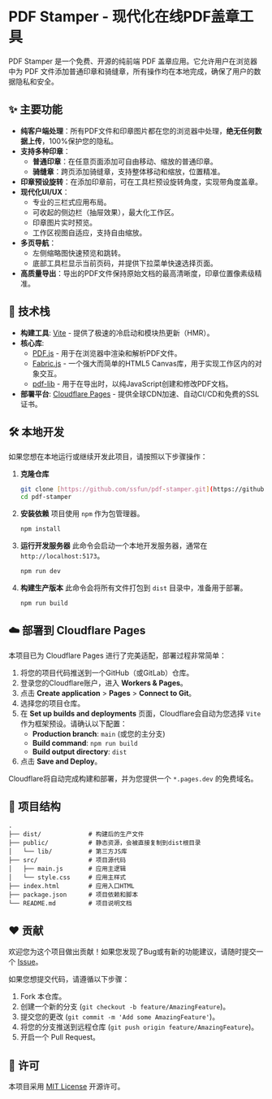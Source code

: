 # PDF Stamper - 现代化在线PDF盖章工具

PDF Stamper 是一个免费、开源的纯前端 PDF 盖章应用。它允许用户在浏览器中为 PDF 文件添加普通印章和骑缝章，所有操作均在本地完成，确保了用户的数据隐私和安全。


## ✨ 主要功能

- **纯客户端处理**：所有PDF文件和印章图片都在您的浏览器中处理，**绝无任何数据上传**，100%保护您的隐私。
- **支持多种印章**：
    - **普通印章**：在任意页面添加可自由移动、缩放的普通印章。
    - **骑缝章**：跨页添加骑缝章，支持整体移动和缩放，位置精准。
- **印章预设旋转**：在添加印章前，可在工具栏预设旋转角度，实现带角度盖章。
- **现代化UI/UX**：
    - 专业的三栏式应用布局。
    - 可收起的侧边栏（抽屉效果），最大化工作区。
    - 印章图片实时预览。
    - 工作区视图自适应，支持自由缩放。
- **多页导航**：
    - 左侧缩略图快速预览和跳转。
    - 底部工具栏显示当前页码，并提供下拉菜单快速选择页面。
- **高质量导出**：导出的PDF文件保持原始文档的最高清晰度，印章位置像素级精准。

## 🚀 技术栈

- **构建工具**: [Vite](https://vitejs.dev/) - 提供了极速的冷启动和模块热更新（HMR）。
- **核心库**:
    - [PDF.js](https://mozilla.github.io/pdf.js/) - 用于在浏览器中渲染和解析PDF文件。
    - [Fabric.js](http://fabricjs.com/) - 一个强大而简单的HTML5 Canvas库，用于实现工作区内的对象交互。
    - [pdf-lib](https://pdf-lib.js.org/) - 用于在导出时，以纯JavaScript创建和修改PDF文档。
- **部署平台**: [Cloudflare Pages](https://pages.cloudflare.com/) - 提供全球CDN加速、自动CI/CD和免费的SSL证书。

## 🛠️ 本地开发

如果您想在本地运行或继续开发此项目，请按照以下步骤操作：

1.  **克隆仓库**
    ```bash
    git clone [https://github.com/ssfun/pdf-stamper.git](https://github.com/ssfun/pdf-stamper.git)
    cd pdf-stamper
    ```

2.  **安装依赖**
    项目使用 `npm` 作为包管理器。
    ```bash
    npm install
    ```

3.  **运行开发服务器**
    此命令会启动一个本地开发服务器，通常在 `http://localhost:5173`。
    ```bash
    npm run dev
    ```

4.  **构建生产版本**
    此命令会将所有文件打包到 `dist` 目录中，准备用于部署。
    ```bash
    npm run build
    ```

## ☁️ 部署到 Cloudflare Pages

本项目已为 Cloudflare Pages 进行了完美适配，部署过程非常简单：

1.  将您的项目代码推送到一个GitHub（或GitLab）仓库。
2.  登录您的Cloudflare账户，进入 **Workers & Pages**。
3.  点击 **Create application** > **Pages** > **Connect to Git**。
4.  选择您的项目仓库。
5.  在 **Set up builds and deployments** 页面，Cloudflare会自动为您选择 `Vite` 作为框架预设。请确认以下配置：
    - **Production branch**: `main` (或您的主分支)
    - **Build command**: `npm run build`
    - **Build output directory**: `dist`
6.  点击 **Save and Deploy**。

Cloudflare将自动完成构建和部署，并为您提供一个 `*.pages.dev` 的免费域名。

## 📁 项目结构

```
.
├── dist/             # 构建后的生产文件
├── public/           # 静态资源，会被直接复制到dist根目录
│   └── lib/          # 第三方JS库
├── src/              # 项目源代码
│   ├── main.js       # 应用主逻辑
│   └── style.css     # 应用主样式
├── index.html        # 应用入口HTML
├── package.json      # 项目依赖和脚本
└── README.md         # 项目说明文档
```

## ❤️ 贡献

欢迎您为这个项目做出贡献！如果您发现了Bug或有新的功能建议，请随时提交一个 [Issue](https://github.com/ssfun/pdf-stamper/issues)。

如果您想提交代码，请遵循以下步骤：
1.  Fork 本仓库。
2.  创建一个新的分支 (`git checkout -b feature/AmazingFeature`)。
3.  提交您的更改 (`git commit -m 'Add some AmazingFeature'`)。
4.  将您的分支推送到远程仓库 (`git push origin feature/AmazingFeature`)。
5.  开启一个 Pull Request。

## 📄 许可

本项目采用 [MIT License](LICENSE.txt) 开源许可。
